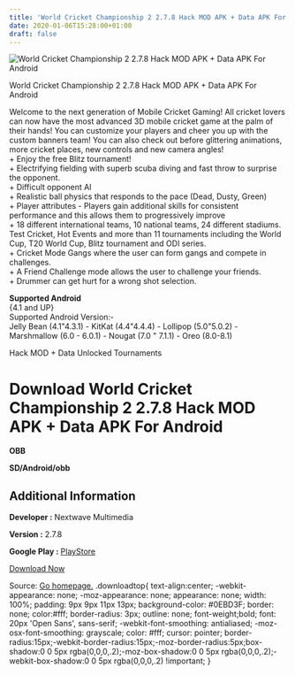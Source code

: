 ```yaml
---
title: 'World Cricket Championship 2 2.7.8 Hack MOD APK + Data APK For Android'
date: 2020-01-06T15:28:00+01:00
draft: false
---
```


![World Cricket Championship 2 2.7.8 Hack MOD APK + Data APK For Android](https://i0.wp.com/apkhome.net/wp-content/uploads/2018/07/World-Cricket-Championship-2-2.7.8.png "World Cricket Championship 2 2.7.8 Hack MOD APK + Data APK For Android")

  

World Cricket Championship 2 2.7.8 Hack MOD APK + Data APK For Android

Welcome to the next generation of Mobile Cricket Gaming! All cricket lovers can now have the most advanced 3D mobile cricket game at the palm of their hands! You can customize your players and cheer you up with the custom banners team! You can also check out before glittering animations, more cricket places, new controls and new camera angles!  
\+ Enjoy the free Blitz tournament!  
\+ Electrifying fielding with superb scuba diving and fast throw to surprise the opponent.  
\+ Difficult opponent AI  
\+ Realistic ball physics that responds to the pace (Dead, Dusty, Green)  
\+ Player attributes - Players gain additional skills for consistent performance and this allows them to progressively improve  
\+ 18 different international teams, 10 national teams, 24 different stadiums. Test Cricket, Hot Events and more than 11 tournaments including the World Cup, T20 World Cup, Blitz tournament and ODI series.  
\+ Cricket Mode Gangs where the user can form gangs and compete in challenges.  
\+ A Friend Challenge mode allows the user to challenge your friends.  
\+ Drummer can get hurt for a wrong shot selection.

**Supported Android**  
{4.1 and UP}  
Supported Android Version:-  
Jelly Bean (4.1"4.3.1) - KitKat (4.4"4.4.4) - Lollipop (5.0"5.0.2) - Marshmallow (6.0 - 6.0.1) - Nougat (7.0 " 7.1.1) - Oreo (8.0-8.1)

Hack MOD + Data Unlocked Tournaments

Download World Cricket Championship 2 2.7.8 Hack MOD APK + Data APK For Android
===============================================================================

**OBB**

**SD/Android/obb**

Additional Information
----------------------

**Developer :** Nextwave Multimedia

**Version :** 2.7.8

**Google Play :** [PlayStore](https://play.google.com/store/apps/details?id=com.nextwave.wcc2)

  

[Download Now](https://store4app.co/post/world-cricket-championship-2-2-7-8-hack-mod-apk-data-apk-for-android_1573672062)

  
Source: [Go homepage.](https://store4app.co/post/world-cricket-championship-2-2-7-8-hack-mod-apk-data-apk-for-android_1573672062) .downloadtop{ text-align:center; -webkit-appearance: none; -moz-appearance: none; appearance: none; width: 100%; padding: 9px 9px 11px 13px; background-color: #0EBD3F; border: none; color:#fff; border-radius: 3px; outline: none; font-weight;bold; font: 20px 'Open Sans', sans-serif; -webkit-font-smoothing: antialiased; -moz-osx-font-smoothing: grayscale; color: #fff; cursor: pointer; border-radius:15px;-webkit-border-radius:15px;-moz-border-radius:5px;box-shadow:0 0 5px rgba(0,0,0,.2);-moz-box-shadow:0 0 5px rgba(0,0,0,.2);-webkit-box-shadow:0 0 5px rgba(0,0,0,.2) !important; }